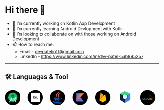 # Hi there 👋

- 🔭 I’m currently working on Kotlin App Development
- 🌱 I’m currently learning Android Devlopment with Kotlin
- 👯 I’m looking to collaborate on with those working on Android Development
- 📫 How to reach me:
  - Email - devpateljp11@gmail.com
  - LinkedIn - https://www.linkedin.com/in/dev-patel-56b895257

***

## 🛠 Languages & Tool

<span><img src="android-studio.png" width='50px' heigth='25px'>&nbsp;&nbsp;&nbsp;&nbsp;&nbsp;</span>
<span><img src="xml.png" width='50px' heigth='25px'>&nbsp;&nbsp;&nbsp;&nbsp;&nbsp;</span>
<span><img src="java.png" width='50px' heigth='25px'>&nbsp;&nbsp;&nbsp;&nbsp;&nbsp;</span>
<span><img src="kotlin.png" width='50px' heigth='25px'>&nbsp;&nbsp;&nbsp;&nbsp;&nbsp;</span>
<span><img src="firebase.png" width='50px' heigth='25px'>&nbsp;&nbsp;&nbsp;&nbsp;&nbsp;</span>
<span><img src="jetpack.png" width='50px' heigth='25px'>&nbsp;&nbsp;&nbsp;&nbsp;&nbsp;</span>
<span><img src="mysql.png" width='50px' heigth='25px'>&nbsp;&nbsp;&nbsp;&nbsp;&nbsp;</span>

